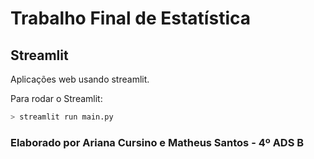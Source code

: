 # Trabalho Final de Estatística

## Streamlit
Aplicações web usando streamlit.

Para rodar o Streamlit:
```bash
> streamlit run main.py
```

### Elaborado por Ariana Cursino e Matheus Santos - 4º ADS B
